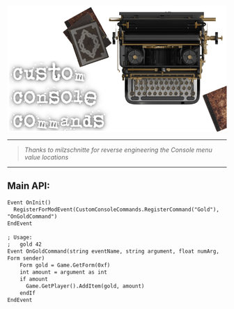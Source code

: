 ![Custom Console Commands](Images/Logo.png)

---

> _Thanks to milzschnitte for reverse engineering the Console menu value locations_

---

## Main API:

```psc
Event OnInit()
  RegisterForModEvent(CustomConsoleCommands.RegisterCommand("Gold"), "OnGoldCommand")
EndEvent

; Usage:
;   gold 42
Event OnGoldCommand(string eventName, string argument, float numArg, Form sender)
    Form gold = Game.GetForm(0xf)
    int amount = argument as int
    if amount
      Game.GetPlayer().AddItem(gold, amount)
    endIf
EndEvent
```
